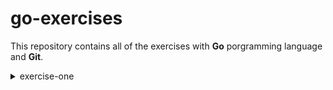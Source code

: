 # go-exercises

This repository contains all of the exercises with <strong>Go</strong> porgramming language and <strong>Git</strong>.

<details>
<summary>exercise-one</summary>

<ul>
    <li> Open  <strong>GitHub</strong></li>
    <li> Select the branch <em>exercise-one</em></li>
    <li> Click on the hello.go file</li>
    <li> Type `cd hello` in the termial</li>
    <li> Type `go run .`</li>
    <li> As a result, you should be able to see "Hello World!"</li>
</ul>


to try this exercise you can go on <strong>GitHub</strong> and, by selecting the branch <em>exercise-one</em>, you'll be able to see the hello.go file. You can open it with `cd hello` and by typing `go run .` in the terminal it will be exectuded. "Hello World!" will be printed in the terminal as a result. 

</details>